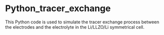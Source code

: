 # Python_tracer_exchange
This Python code is used to simulate the tracer exchange process between the electrodes and the electrolyte in the Li/LLZO/Li symmetrical cell.
